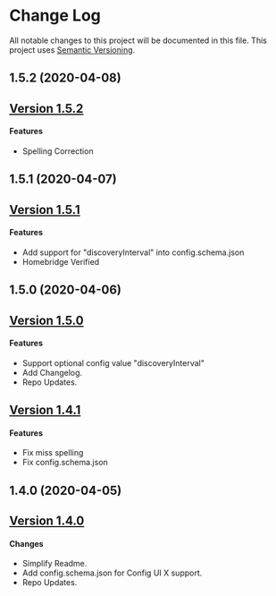 # Change Log

All notable changes to this project will be documented in this file. This project uses [Semantic Versioning](https://semver.org/).

## 1.5.2 (2020-04-08)

## [Version 1.5.2](https://github.com/donavanbecker/homebridge-honeywell-home/compare/v1.5.1...1.5.2)

#### Features

- Spelling Correction

## 1.5.1 (2020-04-07)

## [Version 1.5.1](https://github.com/donavanbecker/homebridge-honeywell-home/compare/v1.5.0...1.5.1)

#### Features

- Add support for "discoveryInterval" into config.schema.json
- Homebridge Verified

## 1.5.0 (2020-04-06)

## [Version 1.5.0](https://github.com/donavanbecker/homebridge-honeywell-home/compare/v1.4.1...1.5.0)

#### Features

- Support optional config value "discoveryInterval"
- Add Changelog.
- Repo Updates.

## [Version 1.4.1](https://github.com/donavanbecker/homebridge-honeywell-home/compare/v1.4.0...1.4.1)

#### Features

- Fix miss spelling
- Fix config.schema.json

## 1.4.0 (2020-04-05)

## [Version 1.4.0](https://github.com/donavanbecker/homebridge-honeywell-home/compare/v1.3.8...1.4.0)

#### Changes

- Simplify Readme.
- Add config.schema.json for Config UI X support.
- Repo Updates.
